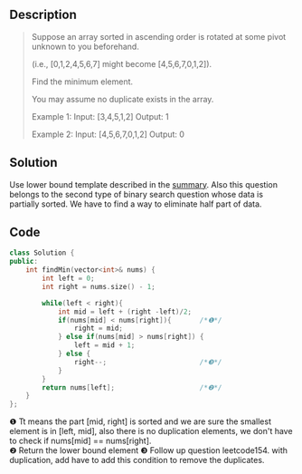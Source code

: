 ## Description
>Suppose an array sorted in ascending order is rotated at some pivot unknown to you beforehand.
>
>(i.e.,  [0,1,2,4,5,6,7] might become  [4,5,6,7,0,1,2]).
>
>Find the minimum element.
>
>You may assume no duplicate exists in the array.
>
>Example 1:
Input: [3,4,5,1,2] 
Output: 1
>
>Example 2:
Input: [4,5,6,7,0,1,2]
Output: 0

## Solution
Use lower bound template described in the [summary](https://strstr.io/Binary-Search/). Also this question belongs to the second type of binary search question whose data is partially sorted. We have to find a way to eliminate half part of data.

## Code
```cpp
class Solution {
public:
    int findMin(vector<int>& nums) {
        int left = 0;
        int right = nums.size() - 1;

        while(left < right){
            int mid = left + (right -left)/2;
            if(nums[mid] < nums[right]){       /*❶*/
                right = mid;
            } else if(nums[mid] > nums[right]) {
                left = mid + 1;
            } else {
                right--;                       /*❸*/
            }
        }
        return nums[left];                     /*❷*/
    }
};
```
❶ Tt means the part [mid, right] is sorted and we are sure the smallest element is in [left, mid], also there is no duplication elements, we don't have to check if nums[mid] == nums[right].  
❷ Return the lower bound element
❸ Follow up question leetcode154. with duplication, add have to add this condition to remove the duplicates.
